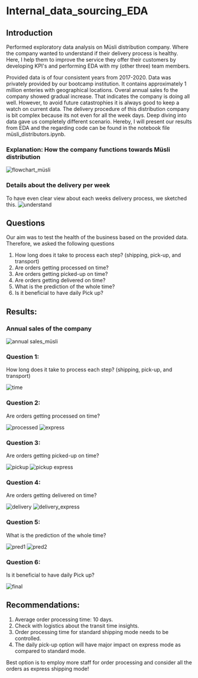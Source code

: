 # Internal_data_sourcing_EDA

## Introduction
Performed exploratory data analysis on Müsli distribution company. Where the company wanted to understand if their delivery process is healthy. 
Here, I help them to improve the service they offer their customers by developing KPI's and performing EDA with my (other three) team members.

Provided data is of four consistent years from 2017-2020. Data was privately provided by our bootcamp institution. It contains approximately 1 million enteries with geographical locations. 
Overal annual sales fo the company showed gradual increase. That indicates the company is doing all well.
However, to avoid future catastrophies it is always good to keep a watch on current data. The delivery procedure of this distribution company is bit complex because its not even for all the week days.
Deep diving into data gave us completely different scenario. Hereby, I will
present our results from EDA and the regarding code can be found in the notebook file müsli_distributors.ipynb.

### Explanation: How the company functions towards Müsli distribution
![flowchart_müsli](https://github.com/prache/Internal_data_sourcing_EDA/assets/25516674/fc45de41-dbfb-475f-af64-16a745ec6174)

### Details about the delivery per week
To have even clear view about each weeks delivery process, we sketched this.
![understand](https://github.com/prache/Internal_data_sourcing_EDA/assets/25516674/9efab366-54e7-4a80-8663-cc7a07c58a72)

## Questions
Our aim was to test the health of the business based on the provided data. Therefore, we asked the following questions
1. How long does it take to process each step? (shipping, pick-up, and transport)
2. Are orders getting processed on time?
3. Are orders getting picked-up on time?
4. Are orders getting delivered on time?
5. What is the prediction of the whole time?
6. Is it beneficial to have daily Pick up?

## Results:
### Annual sales of the company
![annual sales_müsli](https://github.com/prache/Internal_data_sourcing_EDA/assets/25516674/320843fc-b7f0-4448-bb64-ee5699f3bd95)

### Question 1:
How long does it take to process each step? (shipping, pick-up, and transport)

![time](https://github.com/prache/Internal_data_sourcing_EDA/assets/25516674/fc3992d5-228a-4293-b1fa-e9ddf54cfd02)
### Question 2:
Are orders getting processed on time?

![processed](https://github.com/prache/Internal_data_sourcing_EDA/assets/25516674/dbb356e6-419c-4c59-ac9d-26aad7acd64d) ![express](https://github.com/prache/Internal_data_sourcing_EDA/assets/25516674/17dae445-c29b-4f81-b1f2-bf7d214b9583)
### Question 3:
Are orders getting picked-up on time?

![pickup](https://github.com/prache/Internal_data_sourcing_EDA/assets/25516674/3bad70b0-f269-481c-9152-72ca11010781) ![pickup express](https://github.com/prache/Internal_data_sourcing_EDA/assets/25516674/aa68160a-9238-496b-a1b2-1e47e46d5c49)
### Question 4:
 Are orders getting delivered on time?
 
![delivery](https://github.com/prache/Internal_data_sourcing_EDA/assets/25516674/c215baab-16a0-4290-82f1-f69c9d2a89e4) ![delivery_express](https://github.com/prache/Internal_data_sourcing_EDA/assets/25516674/ac2c48a6-3371-43ef-bccb-1637dfaeb6a9)
### Question 5:
What is the prediction of the whole time?

![pred1](https://github.com/prache/Internal_data_sourcing_EDA/assets/25516674/8931c4d9-8a7a-49c7-bfc8-6963da118dd9) ![pred2](https://github.com/prache/Internal_data_sourcing_EDA/assets/25516674/feec733c-51db-4988-bcd8-c04d8ed15db6)
### Question 6:
Is it beneficial to have daily Pick up?

![final](https://github.com/prache/Internal_data_sourcing_EDA/assets/25516674/4d42e832-26ba-40f2-ab7d-f9ac402dfd86)

## Recommendations:
1. Average order processing time: 10 days.
2. Check with logistics about the transit time insights. 
3. Order processing time for standard shipping mode needs to be controlled.
4. The daily pick-up option will have major impact on express mode as compared to standard mode. 

Best option is to employ more staff for order processing and consider all the orders as express shipping mode!


















